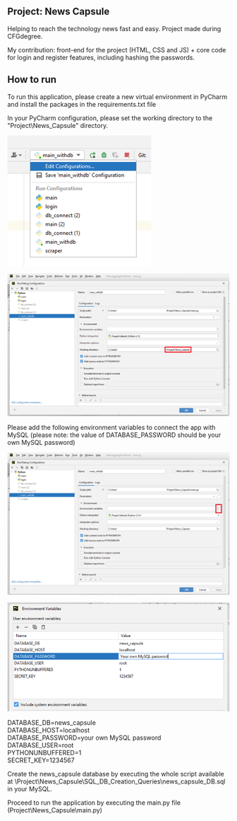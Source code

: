 ## Project: News Capsule

Helping to reach the technology news fast and easy. Project made during CFGdegree.

My contribution: front-end for the project (HTML, CSS and JS) + core code for login and register features, including hashing the passwords. 

## How to run

To run this application, please create a new virtual environment in PyCharm and install the packages in the requirements.txt file

In your PyCharm configuration, please set the working directory to the "Project\News_Capsule" directory.

![Step01](Step01.png)

![Step02](Step02.png)

Please add the following environment variables to connect the app with MySQL (please note: the value of DATABASE_PASSWORD should be your own MySQL password)

![Step03](Step03.png)

![Step04](Step04.png)

DATABASE_DB=news_capsule <br />
DATABASE_HOST=localhost <br />
DATABASE_PASSWORD=your own MySQL password <br />
DATABASE_USER=root <br />
PYTHONUNBUFFERED=1 <br />
SECRET_KEY=1234567 <br />

Create the news_capsule database by executing the whole script available at \Project\News_Capsule\SQL_DB_Creation_Queries\news_capsule_DB.sql in your MySQL.

Proceed to run the application by executing the main.py file (Project\News_Capsule\main.py)
